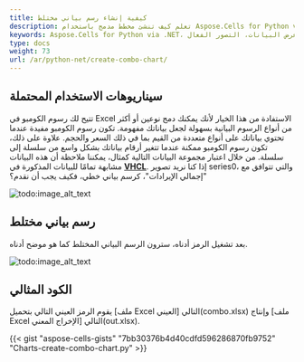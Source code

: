 ```yaml
---
title: كيفية إنشاء رسم بياني مختلط
description: تعلم كيف تنشئ مخطط مدمج باستخدام Aspose.Cells for Python via .NET. ستوضح دليلنا الشامل كيفية دمج أنواع مختلفة من المخططات في مخطط مدمج واحد لعرض بيانات أكثر فعالية.
keywords: Aspose.Cells for Python via .NET، مخطط مدمج، دمج أنواع المخططات، عرض البيانات، التصور الفعال.
type: docs
weight: 73
url: /ar/python-net/create-combo-chart/
---
```


## **سيناريوهات الاستخدام المحتملة**
تتيح لك رسوم الكومبو في Excel الاستفادة من هذا الخيار لأنك يمكنك دمج نوعين أو أكثر من أنواع الرسوم البيانية بسهولة لجعل بياناتك مفهومة. تكون رسوم الكومبو مفيدة عندما تحتوي بياناتك على أنواع متعددة من القيم بما في ذلك السعر والحجم. علاوة على ذلك، تكون رسوم الكومبو ممكنة عندما تتغير أرقام بياناتك بشكل واسع من سلسلة إلى سلسلة.
من خلال اعتبار مجموعة البيانات التالية كمثال، يمكننا ملاحظة أن هذه البيانات مشابهة تمامًا للبيانات المذكورة في [**VHCL**](https://docs.aspose.com/cells/python-net/create-volume-high-low-close-stock-chart/). إذا كنا نريد تصوير series0، والتي تتوافق مع "إجمالي الإيرادات"، كرسم بياني خطي، فكيف يجب أن نقدم؟

![todo:image_alt_text](sample.png)

## **رسم بياني مختلط**
بعد تشغيل الرمز أدناه، سترون الرسم البياني المختلط كما هو موضح أدناه.

![todo:image_alt_text](result.png)

## **الكود المثالي**
يقوم الرمز العيني التالي بتحميل [ملف Excel العيني] التالي(combo.xlsx) وإنتاج [ملف Excel الإخراج المعني] التالي(out.xlsx).

{{< gist "aspose-cells-gists" "7bb30376b4d40cdfd596286870fb9752" "Charts-create-combo-chart.py" >}}

